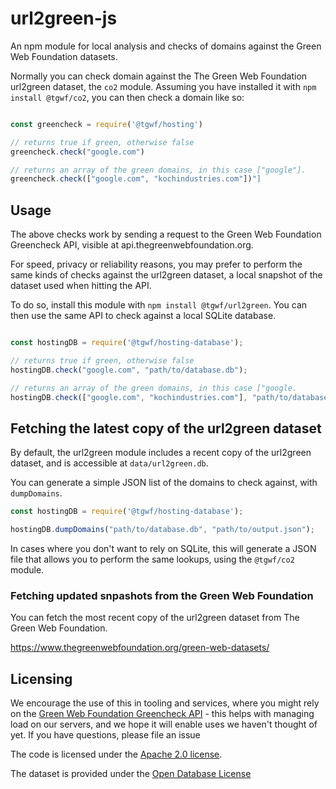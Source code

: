 # url2green-js

An npm module for local analysis and checks of domains against the Green Web Foundation datasets.

Normally you can check domain against the The Green Web Foundation url2green dataset, the `co2` module. Assuming you have installed it with `npm install @tgwf/co2`, you can then check a domain like so:


```js

const greencheck = require('@tgwf/hosting')

// returns true if green, otherwise false
greencheck.check("google.com")

// returns an array of the green domains, in this case ["google"].
greencheck.check(["google.com", "kochindustries.com"])"]
```

## Usage

The above checks work by sending a request to the Green Web Foundation Greencheck API, visible at api.thegreenwebfoundation.org.

For speed, privacy or reliability reasons, you may prefer to perform the same kinds of checks against the url2green dataset, a local snapshot of the dataset used when hitting the API.

To do so, install this module with `npm install @tgwf/url2green`. You can then use the same API to check against a local SQLite database.


```js

const hostingDB = require('@tgwf/hosting-database');

// returns true if green, otherwise false
hostingDB.check("google.com", "path/to/database.db");

// returns an array of the green domains, in this case ["google.
hostingDB.check(["google.com", "kochindustries.com"], "path/to/database.db");
```

## Fetching the latest copy of the url2green dataset

By default, the url2green module includes a recent copy of the url2green dataset, and is accessible at `data/url2green.db`.

You can generate a simple JSON list of the domains to check against, with `dumpDomains`.


```js
const hostingDB = require('@tgwf/hosting-database');

hostingDB.dumpDomains("path/to/database.db", "path/to/output.json");
```

In cases where you don't want to rely on SQLite, this will generate a JSON file that allows you to perform the same lookups, using the `@tgwf/co2` module.


### Fetching updated snpashots from the Green Web Foundation

You can fetch the most recent copy of the url2green dataset from The Green Web Foundation.

https://www.thegreenwebfoundation.org/green-web-datasets/


## Licensing

We encourage the use of this in tooling and services, where you might rely on the [Green Web Foundation Greencheck API][api] - this helps with managing load on our servers, and we hope it will enable uses we haven't thought of yet. If you have questions, please file an issue

The code is licensed under the [Apache 2.0 license][apache-2.0].

The dataset is provided under the [Open Database License][odbl]

[api]: https://.thegreenwebfoundation.org/
[apache-2.0]: https://www.apache.org/licenses/LICENSE-2.0.html
[odbl]: https://opendatacommons.org/licenses/odbl/summary/index.html


